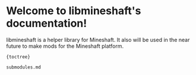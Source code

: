 # Welcome to libmineshaft's documentation!
libmineshaft is a helper library for Mineshaft. It also will be used in the near future to make mods for the Mineshaft platform.

```
{toctree}

submodules.md
```
